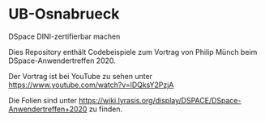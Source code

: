 # UB-Osnabrueck
DSpace DINI-zertifierbar machen

Dies Repository enthält Codebeispiele zum Vortrag von Philip Münch beim DSpace-Anwendertreffen 2020.

Der Vortrag ist bei YouTube zu sehen unter https://www.youtube.com/watch?v=lDQksY2PzjA

Die Folien sind unter https://wiki.lyrasis.org/display/DSPACE/DSpace-Anwendertreffen+2020 zu finden.


